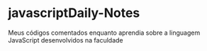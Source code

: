 # javascriptDaily-Notes
Meus códigos comentados enquanto aprendia sobre a linguagem JavaScript desenvolvidos na faculdade
